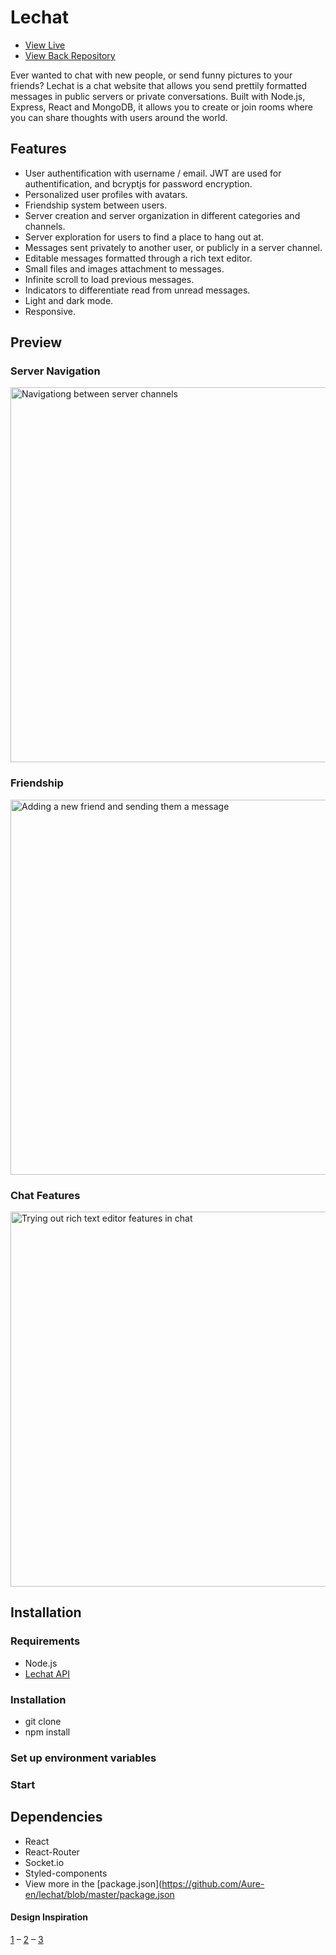 # Lechat
* [View Live](https://lechat.vercel.app)
* [View Back Repository](https://github.com/Aure-en/lechat_api)

Ever wanted to chat with new people, or send funny pictures to your friends? Lechat is a chat website that allows you send prettily formatted messages in public servers or private conversations. Built with Node.js, Express, React and MongoDB, it allows you to create or join rooms where you can share thoughts with users around the world.

## Features
*	User authentification with username / email. JWT are used for authentification, and bcryptjs for password encryption.
*	Personalized user profiles with avatars.
*	Friendship system between users.
*	Server creation and server organization in different categories and channels.
*	Server exploration for users to find a place to hang out at.
*	Messages sent privately to another user, or publicly in a server channel.
*	Editable messages formatted through a rich text editor.
*	Small files and images attachment to messages.
*	Infinite scroll to load previous messages.
*	Indicators to differentiate read from unread messages.
*	Light and dark mode.
*	Responsive.

## Preview
### Server Navigation

<img src="https://firebasestorage.googleapis.com/v0/b/aurelie-nguyen.appspot.com/o/lechat%2Fscreen-capture.gif?alt=media&token=dd99c572-ab6c-470f-be10-1dd80813fd87" gif width='600px' alt="Navigationg between server channels" />

### Friendship
<img src="https://firebasestorage.googleapis.com/v0/b/aurelie-nguyen.appspot.com/o/lechat%2Fscreen-capture%20(1).gif?alt=media&token=9bfbb2e9-8fd3-4fb9-b795-55283033adb8" gif width='600px' alt="Adding a new friend and sending them a message" />

### Chat Features
<img src="https://firebasestorage.googleapis.com/v0/b/aurelie-nguyen.appspot.com/o/lechat%2Fscreen-capture%20(2).gif?alt=media&token=beb00301-ecea-4fb6-ac16-6527e0734551" gif width='600px' alt="Trying out rich text editor features in chat" />

## Installation

### Requirements
*	Node.js
*	[Lechat API](https://github.com/Aure-en/lechat_api)

### Installation
*	git clone
*	npm install

### Set up environment variables

### Start

## Dependencies
*	React
*	React-Router
*	Socket.io
*	Styled-components
*	View more in the [package.json](https://github.com/Aure-en/lechat/blob/master/package.json





#### Design Inspiration
[1](https://discord.com/) – [2](https://dribbble.com/shots/14598880-Chat-dashboard) – [3](https://dribbble.com/shots/11369220-sign-up-dark) 
